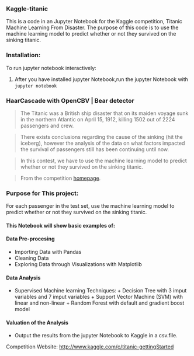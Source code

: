 ### Kaggle-titanic
This is a code in an Jupyter Notebook for the Kaggle competition, Titanic Machine Learning From Disaster. The purpose of this code is to use the machine learning model to predict whether or not they survived on the sinking titanic.

### Installation:

To run jupyter notebook interactively:
1. After you have installed jupyter Notebook,run the jupyter Notebook with `jupyter notebook`


### HaarCascade with OpenCBV | Bear detector

>The Titanic was a British ship disaster that on its maiden voyage sunk in the northern Atlantic on April 15, 1912, killing 1502 out of 2224 passengers and crew.

>There exists conclusions regarding the cause of the sinking (hit the iceberg), however the analysis of the data on what factors impacted the survival of passengers still has been continuing until now. 

>In this contest, we have to use the machine learning model 
    to predict whether or not they survived on the sinking titanic.

>From the competition [homepage](http://www.kaggle.com/c/titanic-gettingStarted).

### Purpose for This project:
For each passenger in the test set, use the machine learning model to predict whether or not they survived on the sinking titanic.

#### This Notebook will show basic examples of:
#### Data Pre-procesing
*   Importing Data with Pandas
*   Cleaning Data
*   Exploring Data through Visualizations with Matplotlib

#### Data Analysis
*    Supervised Machine learning Techniques:
    +   Decision Tree with 3 imput variables and 7 imput variables
    +   Support Vector Machine (SVM) with linear and non-linear
    +   Random Forest with default and gradient boost model


#### Valuation of the Analysis
*   Output the results from the jupyter Notebook to Kaggle in a csv.file.


Competition Website: http://www.kaggle.com/c/titanic-gettingStarted
